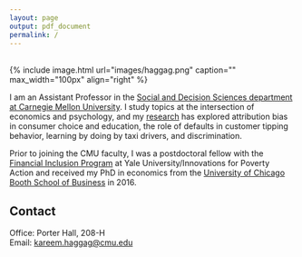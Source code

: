 ```yaml
---
layout: page
output: pdf_document
permalink: /
---
```

<br />
{% include image.html url="images/haggag.png" caption="" max_width="100px" align="right" %}

I am an Assistant Professor in the [Social and Decision Sciences department at Carnegie Mellon University]. I study topics at the intersection of economics and psychology, and my [research] has explored attribution bias in consumer choice and education, the role of defaults in customer tipping behavior, learning by doing by taxi drivers, and discrimination. 

Prior to joining the CMU faculty, I was a postdoctoral fellow with the [Financial Inclusion Program] at Yale University/Innovations for Poverty Action and received my PhD in economics from the [University of Chicago Booth School of Business] in 2016.

## Contact

Office: Porter Hall, 208-H <br />
Email: [kareem.haggag@cmu.edu]


[kareem.haggag@cmu.edu]: mailto:kareem.haggag@cmu.edu
[Social and Decision Sciences department at Carnegie Mellon University]: http://www.cmu.edu/dietrich/sds/index.html
[Financial Inclusion Program]: http://www.poverty-action.org/program-area/financial-inclusion
[University of Chicago Booth School of Business]: https://www.chicagobooth.edu
[research]: http://www.kareemhaggag.com/research
